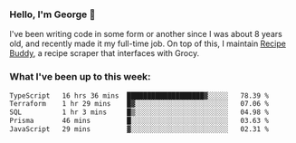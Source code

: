 ### Hello, I'm George 👋

I've been writing code in some form or another since I was about 8 years old, and recently made it my full-time job. On top of this, I maintain [Recipe Buddy](https://github.com/georgegebbett/recipe-buddy), a recipe scraper that interfaces with Grocy.  

<!--
**georgegebbett/georgegebbett** is a ✨ _special_ ✨ repository because its `README.md` (this file) appears on your GitHub profile.

Here are some ideas to get you started:

- 🔭 I’m currently working on ...
- 🌱 I’m currently learning ...
- 👯 I’m looking to collaborate on ...
- 🤔 I’m looking for help with ...
- 💬 Ask me about ...
- 📫 How to reach me: ...
- 😄 Pronouns: ...
- ⚡ Fun fact: ...
-->

### What I've been up to this week:
<!--START_SECTION:waka-->

```txt
TypeScript   16 hrs 36 mins  ███████████████████▓░░░░░   78.39 %
Terraform    1 hr 29 mins    █▓░░░░░░░░░░░░░░░░░░░░░░░   07.06 %
SQL          1 hr 3 mins     █▒░░░░░░░░░░░░░░░░░░░░░░░   04.98 %
Prisma       46 mins         █░░░░░░░░░░░░░░░░░░░░░░░░   03.63 %
JavaScript   29 mins         ▓░░░░░░░░░░░░░░░░░░░░░░░░   02.31 %
```

<!--END_SECTION:waka-->
